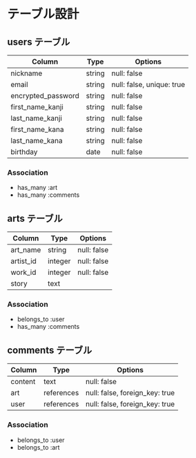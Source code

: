 # テーブル設計

## users テーブル

| Column             | Type   | Options     |
| ------------------ | ------ | ----------- |
| nickname           | string | null: false |
| email              | string | null: false, unique: true |
| encrypted_password | string | null: false |
| first_name_kanji   | string | null: false |
| last_name_kanji    | string | null: false |
| first_name_kana    | string | null: false |
| last_name_kana     | string | null: false |
| birthday           | date   | null: false |

### Association

- has_many :art
- has_many :comments

<!-- ## artists テーブル

| Column             | Type   | Options     |
| ------------------ | ------ | ----------- |
| artist_name        | string | null: false |
| user               | references | null: false, foreign_key: true |

### Association

- belongs_to :user
- has_many :arts -->

## arts テーブル

| Column             | Type   | Options     |
| ------------------ | ------ | ----------- |
| art_name           | string | null: false |
| artist_id          | integer| null: false |
| work_id            | integer| null: false |
| story              | text   |             |

### Association

- belongs_to :user
- has_many :comments

## comments テーブル

| Column             | Type   | Options     |
| ------------------ | ------ | ----------- |
| content            | text   | null: false |
| art                | references | null: false, foreign_key: true |
| user               | references | null: false, foreign_key: true |

### Association

- belongs_to :user
- belongs_to :art
